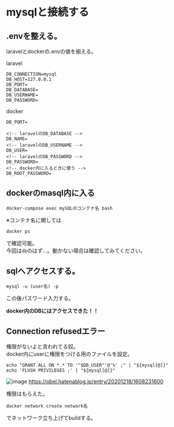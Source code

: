 # mysqlと接続する

## .envを整える。
laravelとdockerの.envの値を揃える。

laravel
```
DB_CONNECTION=mysql
DB_HOST=127.0.0.1
DB_PORT=
DB_DATABASE=
DB_USERNAME=
DB_PASSWORD=
```
docker
```
DB_PORT=

<!-- laravelのDB_DATABASE -->
DB_NAME=
<!-- laravelのDB_USERNAME -->
DB_USER=
<!-- laravelのDB_PASSWORD -->
DB_PASSWORD=
<!-- docker内に入るときに使う -->
DB_ROOT_PASSWORD=
```

## dockerのmasql内に入る
```
docker-compose exec mySQLのコンテナ名 bash
```

※コンテナ名に関しては
```
docker ps
```
で確認可能。  
今回は`db`のはず…。動かない場合は確認してみてください。

## sqlへアクセスする。
```
mysql -u (user名) -p
```
この後パスワード入力する。

**docker内のDBにはアクセスできた！！**

## Connection refusedエラー
権限がないよと言われてる奴。  
docker内にuserに権限をつける用のファイルを設定。

```
echo "GRANT ALL ON *.* TO '"$DB_USER"'@'%' ;" | "${mysql[@]}"
echo 'FLUSH PRIVILEGES ;' | "${mysql[@]}"
```
![image](https://user-images.githubusercontent.com/84951254/145712354-fc85ecd6-0bc0-49a3-824e-428e5d9e4833.png)
https://obel.hatenablog.jp/entry/20201218/1608231600

権限はもらえた。
```
docker network create network名
```
でネットワーク立ち上げてbuildする。
